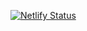 [![Netlify Status](https://api.netlify.com/api/v1/badges/1371fe8f-dd0d-4319-b57c-1c073479cfc5/deploy-status)](https://app.netlify.com/sites/matiishyn/deploys)
